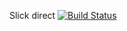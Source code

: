 Slick direct [![Build Status](https://travis-ci.org/slick-direct/slick-direct.png?branch=master)](https://travis-ci.org/slick-direct/slick-direct)
